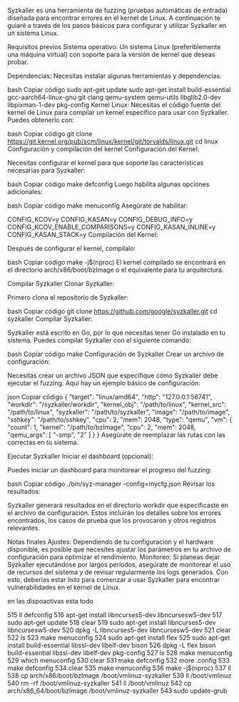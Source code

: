 Syzkaller es una herramienta de fuzzing (pruebas automáticas de entrada) diseñada para encontrar errores en el kernel de Linux. A continuación te guiaré a través de los pasos básicos para configurar y utilizar Syzkaller en un sistema Linux.

Requisitos previos
Sistema operativo: Un sistema Linux (preferiblemente una máquina virtual) con soporte para la versión de kernel que deseas probar.

Dependencias: Necesitas instalar algunas herramientas y dependencias:

bash
Copiar código
sudo apt-get update
sudo apt-get install build-essential gcc-aarch64-linux-gnu git clang qemu-system qemu-utils libglib2.0-dev libpixman-1-dev pkg-config
Kernel Linux: Necesitas el código fuente del kernel de Linux para compilar un kernel específico para usar con Syzkaller. Puedes obtenerlo con:

bash
Copiar código
git clone https://git.kernel.org/pub/scm/linux/kernel/git/torvalds/linux.git
cd linux
Configuración y compilación del kernel
Configuración del Kernel:

Necesitas configurar el kernel para que soporte las características necesarias para Syzkaller:

bash
Copiar código
make defconfig
Luego habilita algunas opciones adicionales:

bash
Copiar código
make menuconfig
Asegúrate de habilitar:

CONFIG_KCOV=y
CONFIG_KASAN=y
CONFIG_DEBUG_INFO=y
CONFIG_KCOV_ENABLE_COMPARISONS=y
CONFIG_KASAN_INLINE=y
CONFIG_KASAN_STACK=y
Compilación del Kernel:

Después de configurar el kernel, compílalo:

bash
Copiar código
make -j$(nproc)
El kernel compilado se encontrará en el directorio arch/x86/boot/bzImage o el equivalente para tu arquitectura.

Compilar Syzkaller
Clonar Syzkaller:

Primero clona el repositorio de Syzkaller:

bash
Copiar código
git clone https://github.com/google/syzkaller.git
cd syzkaller
Compilar Syzkaller:

Syzkaller está escrito en Go, por lo que necesitas tener Go instalado en tu sistema. Puedes compilar Syzkaller con el siguiente comando:

bash
Copiar código
make
Configuración de Syzkaller
Crear un archivo de configuración:

Necesitas crear un archivo JSON que especifique cómo Syzkaller debe ejecutar el fuzzing. Aquí hay un ejemplo básico de configuración:

json
Copiar código
{
    "target": "linux/amd64",
    "http": "127.0.0.1:56741",
    "workdir": "/syzkaller/workdir",
    "kernel_obj": "/path/to/linux",
    "kernel_src": "/path/to/linux",
    "syzkaller": "/path/to/syzkaller",
    "image": "/path/to/image",
    "sshkey": "/path/to/sshkey",
    "cpu": 2,
    "mem": 2048,
    "type": "qemu",
    "vm": {
        "count": 1,
        "kernel": "/path/to/bzImage",
        "cpu": 2,
        "mem": 2048,
        "qemu_args": [
            "-smp", "2"
        ]
    }
}
Asegúrate de reemplazar las rutas con las correctas en tu sistema.

Ejecutar Syzkaller
Iniciar el dashboard (opcional):

Puedes iniciar un dashboard para monitorear el progreso del fuzzing:

bash
Copiar código
./bin/syz-manager -config=mycfg.json
Revisar los resultados:

Syzkaller generará resultados en el directorio workdir que especificaste en el archivo de configuración. Estos incluirán los detalles sobre los errores encontrados, los casos de prueba que los provocaron y otros registros relevantes.

Notas finales
Ajustes: Dependiendo de tu configuración y el hardware disponible, es posible que necesites ajustar los parámetros en tu archivo de configuración para optimizar el rendimiento.
Monitoreo: Si planeas dejar Syzkaller ejecutándose por largos períodos, asegúrate de monitorear el uso de recursos del sistema y de revisar regularmente los logs generados.
Con esto, deberías estar listo para comenzar a usar Syzkaller para encontrar vulnerabilidades en el kernel de Linux.



en las dispoaotivas esta todo


515  ll defconfig
  516  apt-get install libncurses5-dev libncursesw5-dev
  517  sudo apt-get update
  518  clear
  519  sudo apt-get install libncurses5-dev libncursesw5-dev
  520  dpkg -L libncurses5-dev libncursesw5-dev
  521  clear
  522  ls
  523  make menuconfig
  524  sudo apt-get install flex
  525  sudo apt-get install build-essential libssl-dev libelf-dev bison
  526  dpkg -L flex bison build-essential libssl-dev libelf-dev pkg-config
  527  ls
  528  make menuconfig
  529  which menuconfig
  530  clear
  531  make defconfig
  532  more .config
  533  make defconfig
  534  clear
  535  make menuconfig
  536  make -j$(nproc)
  537  ll
  538  cp arch/x86/boot/bzImage /boot/vmlinuz-syzkaller
  539  ll /boot/vmlinuz
  540  rm -rf /boot/vmlinuz-syzkaller
  541  ll /boot/vmlinuz
  542  cp arch/x86_64/boot/bzImage /boot/vmlinuz-syzkaller
  543  sudo update-grub
